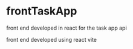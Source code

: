 # frontTaskApp
front end developed in react for the task app api 

front end developed using react vite

